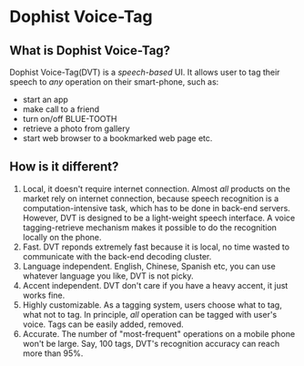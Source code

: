 Dophist Voice-Tag
===

What is Dophist Voice-Tag?
---
Dophist Voice-Tag(DVT) is a *speech-based* UI. It allows user to tag their speech to *any* operation on their smart-phone, such as:
* start an app
* make call to a friend
* turn on/off BLUE-TOOTH
* retrieve a photo from gallery
* start web browser to a bookmarked web page
etc.

How is it different?
---
1. Local, it doesn't require internet connection.
    Almost *all* products on the market rely on internet connection, because speech recognition is a computation-intensive task, which has to be done in back-end servers.  
    However, DVT is designed to be a light-weight speech interface.  A voice tagging-retrieve mechanism makes it possible to do the recognition locally on the phone.
2. Fast.
    DVT reponds extremely fast because it is local, no time wasted to communicate with the back-end decoding cluster.
3. Language independent.
    English, Chinese, Spanish etc, you can use whatever language you like, DVT is not picky.
4. Accent independent.
    DVT don't care if you have a heavy accent, it just works fine.
5. Highly customizable.
    As a tagging system, users choose what to tag, what not to tag.  In principle, *all* operation can be tagged with user's voice.  Tags can be easily added, removed.
6. Accurate.
    The number of "most-frequent" operations on a mobile phone won't be large.  Say, 100 tags, DVT's recognition accuracy can reach more than 95%.
